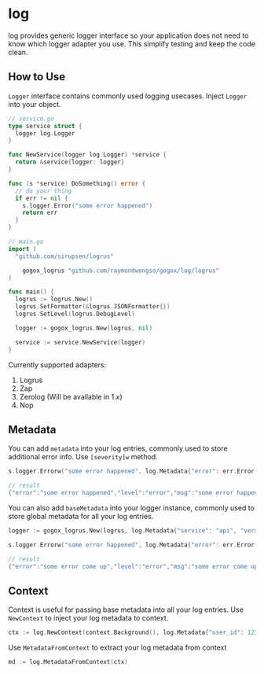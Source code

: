 # log

log provides generic logger interface so your application does not need to know which logger adapter you use. This simplify testing and keep the code clean.

## How to Use

`Logger` interface contains commonly used logging usecases. Inject `Logger` into your object.

```go
// service.go
type service struct {
  logger log.Logger
}

func NewService(logger log.Logger) *service {
  return &service{logger: logger}
}

func (s *service) DoSomething() error {
  // do your thing
  if err != nil {
    s.logger.Error("some error happened")
    return err
  }
}

// main.go
import (
  "github.com/sirupsen/logrus"

	gogox_logrus "github.com/raymondwongso/gogox/log/logrus"
)

func main() {
  logrus := logrus.New()
  logrus.SetFormatter(&logrus.JSONFormatter{})
  logrus.SetLevel(logrus.DebugLevel)

  logger := gogox_logrus.New(logrus, nil)

  service := service.NewService(logger)
}
```

Currently supported adapters:
1. Logrus
2. Zap
3. Zerolog (Will be available in 1.x)
4. Nop

## Metadata

You can add `metadata` into your log entries, commonly used to store additional error info. Use `[severity]w` method.

```go
s.logger.Errorw("some error happened", log.Metadata{"error": err.Error(), "user_id": 123})

// result
{"error":"some error happened","level":"error","msg":"some error happened","service":"api_logrus","time":"2023-02-03T11:32:54+07:00","user_id":123}
```

You can also add `baseMetadata` into your logger instance, commonly used to store global metadata for all your log entries.

```go
logger := gogox_logrus.New(logrus, log.Metadata{"service": "api", "version": "1.2.1"})

s.logger.Errorw("some error happened", log.Metadata{"error": err.Error(), "user_id": 123})

// result
{"error":"some error come up","level":"error","msg":"some error come up","service":"api","time":"2023-02-03T11:35:25+07:00","user_id":1,"version":"1.2.1"}
```

## Context

Context is useful for passing base metadata into all your log entries. Use `NewContext` to inject your log metadata to context.

```go
ctx := log.NewContext(context.Background(), log.Metadata{"user_id": 123})
```

Use `MetadataFromContext` to extract your log metadata from context

```go
md := log.MetadataFromContext(ctx)
```